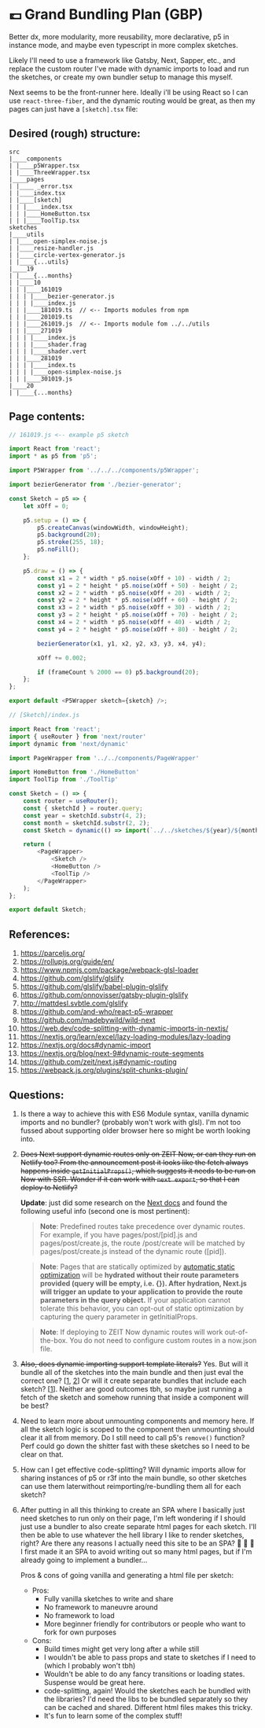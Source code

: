 # 💷 Grand Bundling Plan (GBP)

Better dx, more modularity, more reusability, more declarative, p5 in instance mode, and maybe even typescript in more complex sketches.

Likely I'll need to use a framework like Gatsby, Next, Sapper, etc., and replace the custom router I've made with dynamic imports to load and run the sketches, or create my own bundler setup to manage this myself.

Next seems to be the front-runner here. Ideally i'll be using React so I can use `react-three-fiber`, and the dynamic routing would be great, as then my pages can just have a `[sketch].tsx` file:

## Desired (rough) structure:
```
src
|____components
| |____p5Wrapper.tsx
| |____ThreeWrapper.tsx
|____pages
| |____ _error.tsx
| |____index.tsx
| |____[sketch]
| | |____index.tsx
| | |____HomeButton.tsx
| | |____ToolTip.tsx
sketches
|____utils
| |____open-simplex-noise.js
| |____resize-handler.js
| |____circle-vertex-generator.js
| |____{...utils}
|____19
| |____{...months}
| |____10
| | |____161019
| | | |____bezier-generator.js
| | | |____index.js
| | |____181019.ts  // <-- Imports modules from npm
| | |____201019.ts
| | |____261019.js  // <-- Imports module fom ../../utils
| | |____271019
| | | |____index.js
| | | |____shader.frag
| | | |____shader.vert
| | |____281019
| | | |____index.ts
| | | |____open-simplex-noise.js
| | |____301019.js
|____20
| |____{...months}
```

## Page contents:

```JavaScript
// 161019.js <-- example p5 sketch

import React from 'react';
import * as p5 from 'p5';

import P5Wrapper from '../../../components/p5Wrapper';

import bezierGenerator from './bezier-generator';

const Sketch = p5 => {
    let xOff = 0;

    p5.setup = () => {
        p5.createCanvas(windowWidth, windowHeight);
        p5.background(20);
        p5.stroke(255, 18);
        p5.noFill();
    };

    p5.draw = () => {
        const x1 = 2 * width * p5.noise(xOff + 10) - width / 2;
        const y1 = 2 * height * p5.noise(xOff + 50) - height / 2;
        const x2 = 2 * width * p5.noise(xOff + 20) - width / 2;
        const y2 = 2 * height * p5.noise(xOff + 60) - height / 2;
        const x3 = 2 * width * p5.noise(xOff + 30) - width / 2;
        const y3 = 2 * height * p5.noise(xOff + 70) - height / 2;
        const x4 = 2 * width * p5.noise(xOff + 40) - width / 2;
        const y4 = 2 * height * p5.noise(xOff + 80) - height / 2;

        bezierGenerator(x1, y1, x2, y2, x3, y3, x4, y4);

        xOff += 0.002;

        if (frameCount % 2000 == 0) p5.background(20);
    };
};

export default <P5Wrapper sketch={sketch} />;
```

```JavaScript
// [Sketch]/index.js

import React from 'react';
import { useRouter } from 'next/router'
import dynamic from 'next/dynamic'

import PageWrapper from '../../components/PageWrapper'

import HomeButton from './HomeButton'
import ToolTip from './ToolTip'

const Sketch = () => {
    const router = useRouter();
    const { sketchId } = router.query;
    const year = sketchId.substr(4, 2);
    const month = sketchId.substr(2, 2);
    const Sketch = dynamic(() => import(`../../sketches/${year}/${month}/${sketch}`))

    return (
        <PageWrapper>
            <Sketch />
            <HomeButton />
            <ToolTip />
        </PageWrapper>
    );
};

export default Sketch;
```


## References:

1. https://parceljs.org/ 
3. https://rollupjs.org/guide/en/
5. https://www.npmjs.com/package/webpack-glsl-loader
2. https://github.com/glslify/glslify
6. https://github.com/glslify/babel-plugin-glslify
5. https://github.com/onnovisser/gatsby-plugin-glslify
3. http://mattdesl.svbtle.com/glslify
1. https://github.com/and-who/react-p5-wrapper
1. https://github.com/madebywild/wild-next
2. https://web.dev/code-splitting-with-dynamic-imports-in-nextjs/
3. https://nextjs.org/learn/excel/lazy-loading-modules/lazy-loading
4. https://nextjs.org/docs#dynamic-import
5. https://nextjs.org/blog/next-9#dynamic-route-segments
6. https://github.com/zeit/next.js#dynamic-routing
7. https://webpack.js.org/plugins/split-chunks-plugin/


## Questions:
1. Is there a way to achieve this with ES6 Module syntax, vanilla dynamic imports and no bundler? (probably won't work with glsl). I'm not too fussed about supporting older browser here so might be worth looking into.

1. ~~Does Next support dynamic routes only on ZEIT Now, or can they run on Netlify too? From the announcement post it looks like the fetch always happens inside `getInitialProps()`, which suggests it needs to be run on Now with SSR. Wonder if it can work with `next export`, so that I can deploy to Netlify?~~

    **Update**: just did some research on the [Next docs](https://github.com/zeit/next.js#dynamic-routing) and found the following useful info (second one is most pertinent): 

    >**Note**: Predefined routes take precedence over dynamic routes. For example, if you have pages/post/[pid].js and pages/post/create.js, the route /post/create will be matched by pages/post/create.js instead of the dynamic route ([pid]).

    > **Note**: Pages that are statically optimized by [automatic static optimization](https://github.com/zeit/next.js#automatic-static-optimization) will be **hydrated without their route parameters provided (query will be empty, i.e. {}). After hydration, Next.js will trigger an update to your application to provide the route parameters in the query object.** If your application cannot tolerate this behavior, you can opt-out of static optimization by capturing the query parameter in getInitialProps.

    >**Note**: If deploying to ZEIT Now dynamic routes will work out-of-the-box. You do not need to configure custom routes in a now.json file.

2. ~~Also, does dynamic importing support template literals?~~ Yes. But will it bundle all of the sketches into the main bundle and then just eval the correct one? [[1](https://github.com/zeit/next.js/issues/6032#issuecomment-453497214), [2](https://github.com/zeit/next.js/issues/4100#issuecomment-380943474)] Or will it create separate bundles that include each sketch? [[1](https://github.com/zeit/next.js/issues/2514#issuecomment-319605193)]. Neither are good outcomes tbh, so maybe just running a fetch of the sketch and somehow running that inside a component will be best?

1. Need to learn more about unmounting components and memory here. If all the sketch logic is scoped to the component then unmounting should clear it all from memory. Do I still need to call p5's `remove()` function? Perf could go down the shitter fast with these sketches so I need to be clear on that.

3. How can I get effective code-splitting? Will dynamic imports allow for sharing instances of p5 or r3f into the main bundle, so other sketches can use them laterwithout reimporting/re-bundling them all for each sketch?

1. After putting in all this thinking to create an SPA where I basically just need sketches to run only on their page, I'm left wondering if I should just use a bundler to also create separate html pages for each sketch. I'll then be able to use whatever the hell library I like to render sketches, right? Are there any reasons I actually need this site to be an SPA? 🤔 🤔 🤔 I first made it an SPA to avoid writing out so many html pages, but if I'm already going to implement a bundler... 
    
    Pros & cons of going vanilla and generating a html file per sketch:

    * Pros:
        * Fully vanilla sketches to write and share
        * No framework to maneuvre around
        * No framework to load
        * More beginner friendly for contributors or people who want to fork for own purposes
    * Cons:
        * Build times might get very long after a while still
        * I wouldn't be able to pass props and state to sketches if I need to (which I probably won't tbh)
        * Wouldn't be able to do any fancy transitions or loading states. Suspense would be great here.
        * code-splitting, again! Would the sketches each be bundled with the libraries? I'd need the libs to be bundled separately so they can be cached and shared. Different html files makes this tricky.
        * It's fun to learn some of the complex stuff!